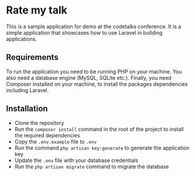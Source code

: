 # Rate my talk

This is a sample application for demo at the codetalks conference. It is a simple application
that showcases how to use Laravel in building applications.

## Requirements

To run the application you need to be running PHP on your machine. You also need a database engine (MySQL, SQLite etc.).
Finally, you need Composer installed on your machine, to install the packages dependencies including Laravel.

## Installation

-   Clone the repository
-   Run the `composer install` command in the root of the project to install the required dependencies
-   Copy the `.env.example` file to `.env`
-   Run the command `php artisan key:generate` to generate the application key
-   Update the `.env` file with your database credentials
-   Run the `php artisan migrate` command to migrate the database
